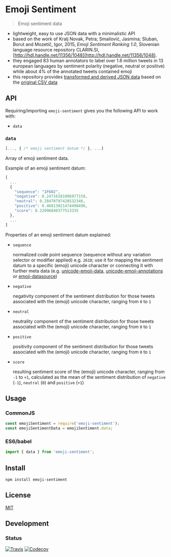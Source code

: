 # Emoji Sentiment

> Emoji sentiment data

- lightweight, easy to use JSON data with a minimalistic API
- based on the work of Kralj Novak, Petra; Smailović, Jasmina; Sluban, Borut and Mozetič, Igor, 2015, *Emoji Sentiment Ranking 1.0*, Slovenian language resource repository CLARIN.SI, [http://hdl.handle.net/11356/1048](http://hdl.handle.net/11356/1048).
- they engaged 83 human annotators to label over 1.6 million tweets in 13 european languages by sentiment polarity (negative, neutral or positive) while about 4% of the annotated tweets contained emoji
- this repository provides [transformed and derived JSON data](https://github.com/dematerializer/emoji-sentiment/blob/master/res/emoji-sentiment-data.stable.json) based on the [original CSV data](https://www.clarin.si/repository/xmlui/bitstream/handle/11356/1048/Emoji_Sentiment_Data_v1.0.csv?sequence=8&isAllowed=y)

## API

Requiring/importing `emoji-sentiment` gives you the following API to work with:

- `data`

### `data`

```javascript
[..., { /* emoji sentiment datum */ }, ...]
```

Array of emoji sentiment data.

Example of an emoji sentiment datum:

```javascript
[
  ...
  {
    "sequence": "1F602",
    "negative": 0.24716181096977158,
    "neutral": 0.28470797428532346,
    "positive": 0.46813021474490496,
    "score": 0.22096840377513335
  },
  ...
]
```

Properties of an emoji sentiment datum explained:

- `sequence`

  normalized code point sequence (sequence without any variation selector or modifier applied) e.g. `261D`; use it for mapping the sentiment datum to a specific (emoji) unicode character or connecting it with further meta data (e.g. [unicode-emoji-data](https://www.npmjs.com/package/unicode-emoji-data), [unicode-emoji-annotations](https://www.npmjs.com/package/unicode-emoji-annotations) or [emoji-datasource](https://www.npmjs.com/package/emoji-datasource))

- `negative`

  negativity component of the sentiment distribution for those tweets associated with the (emoji) unicode character, ranging from `0` to `1`

- `neutral`

  neutrality component of the sentiment distribution for those tweets associated with the (emoji) unicode character, ranging from `0` to `1`

- `positive`

  positivity component of the sentiment distribution for those tweets associated with the (emoji) unicode character, ranging from `0` to `1`

- `score`

  resulting sentiment score of the (emoji) unicode character, ranging from `-1` to `+1`, calculated as the mean of the sentiment distribution of `negative` (`-1`), `neutral` (`0`) and `positive` (`+1`)

## Usage

### CommonJS

```javascript
const emojiSentiment = require('emoji-sentiment');
const emojiSentimentData = emojiSentiment.data;
```

### ES6/babel

```javascript
import { data } from 'emoji-sentiment';
```

## Install

`npm install emoji-sentiment`

## License

[MIT](https://github.com/dematerializer/emoji-sentiment/blob/master/LICENSE)

## Development

### Status

[![Travis](https://img.shields.io/travis/dematerializer/emoji-sentiment.svg?style=flat-square)](https://travis-ci.org/dematerializer/emoji-sentiment)
[![Codecov](https://img.shields.io/codecov/c/github/dematerializer/emoji-sentiment.svg?style=flat-square)](https://codecov.io/gh/dematerializer/emoji-sentiment)
